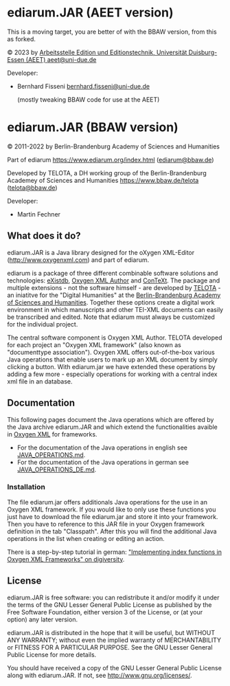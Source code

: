 # ediarum.JAR (AEET version)

This is a moving target, you are better of with the BBAW version, from this as forked.

© 2023 by [Arbeitsstelle Edition und Editionstechnik, Universität Duisburg-Essen (AEET) ](http://aeet.korpora.org) <aeet@uni-due.de>

Developer:

* Bernhard Fisseni <bernhard.fisseni@uni-due.de>

  (mostly tweaking BBAW code for use at the AEET)

# ediarum.JAR (BBAW version)

© 2011-2022 by Berlin-Brandenburg Academy of Sciences and Humanities

Part of ediarum <https://www.ediarum.org/index.html> (ediarum@bbaw.de)

Developed by TELOTA, a DH working group of the Berlin-Brandenburg Academey of Sciences and Humanities
<https://www.bbaw.de/telota> (telota@bbaw.de)

Developer:

* Martin Fechner

## What does it do?

ediarum.JAR is a Java library designed for the oXygen XML-Editor
(<http://www.oxygenxml.com>) and part of ediarum.

ediarum is a package of three different combinable software solutions and technologies: [eXistdb](http://www.exist-db.org), [Oxygen XML Author](http://oxygenxml.com/xml_author.html) and [ConTeXt](http://wiki.contextgarden.net). The package and multiple extensions - not the software himself - are developed by [TELOTA](http://www.bbaw.de/telota) - an iniatitve for the "Digital Humanities" at the [Berlin-Brandenburg Academy of Sciences and Humanities](http://www.bbaw.de). Together these options create a digital work environment in which manuscripts and other TEI-XML documents can easily be transcribed and edited. Note that ediarum must always be customized for the individual project. 

The central software component is Oxygen XML Author. TELOTA developed for each project an "Oxygen XML framework" (also known as "documenttype association"). Oxygen XML offers out-of-the-box various Java operations that enable users to mark up an XML document by simply clicking a button. With ediarum.jar we have extended these operations by adding a few more - especially operations for working with a central index xml file in an database.

## Documentation

This following pages document the Java operations which are offered by the Java archive ediarum.JAR and which extend the functionalities avaible in [Oxygen XML](http://www.oxygenxml.com) for frameworks.

* For the documentation of the Java operations in english see [JAVA_OPERATIONS.md](JAVA_OPERATIONS_EN.md
).
* For the documentation of the Java operations in german see [JAVA_OPERATIONS_DE.md](JAVA_OPERATIONS_DE.md).

### Installation

The file ediarum.jar offers additionals Java operations for the use in an Oxygen XML framework.
If you would like to only use these functions you just have to download the file ediarum.jar and store it into your framework.
Then you have to reference to this JAR file in your Oxygen framework definition in the tab "Classpath".
After this you will find the additional Java operations in the list when creating or editing an action.

There is a step-by-step tutorial in german: ["Implementing index functions in Oxygen XML Frameworks" on digiversity](http://digiversity.net/2013/tutorial-indexfunktionen-fuer-oxygen-xml-frameworks/).

## License

ediarum.JAR is free software: you can redistribute it and/or modify
it under the terms of the GNU Lesser General Public License as published by
the Free Software Foundation, either version 3 of the License, or
(at your option) any later version.

ediarum.JAR is distributed in the hope that it will be useful,
but WITHOUT ANY WARRANTY; without even the implied warranty of
MERCHANTABILITY or FITNESS FOR A PARTICULAR PURPOSE.  See the
GNU Lesser General Public License for more details.

You should have received a copy of the GNU Lesser General Public License
along with ediarum.JAR.  If not, see <http://www.gnu.org/licenses/>.

